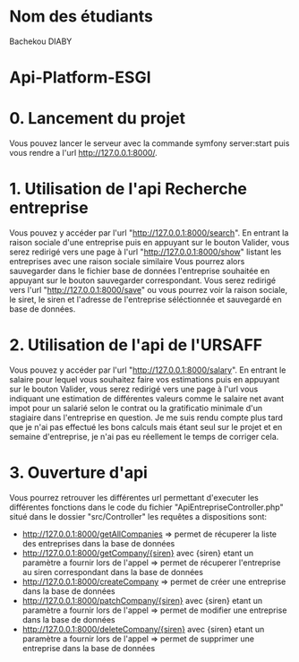 # Nom des étudiants
Bachekou DIABY  

#


# Api-Platform-ESGI

# 0. Lancement du projet
Vous pouvez lancer le serveur avec la commande symfony server:start puis vous rendre a l'url http://127.0.0.1:8000/.

# 1. Utilisation de l'api Recherche entreprise

Vous pouvez y accéder par l'url "http://127.0.0.1:8000/search". En entrant la raison sociale d'une entreprise puis en appuyant sur le bouton Valider, vous serez redirigé vers une page à l'url "http://127.0.0.1:8000/show" listant les entreprises avec une raison sociale similaire
Vous pourrez alors sauvegarder dans le fichier base de données l'entreprise souhaitée en appuyant sur le bouton sauvegarder correspondant.
Vous serez redirigé vers l'url "http://127.0.0.1:8000/save" ou vous pourrez voir la raison sociale, le siret, le siren et l'adresse de l'entreprise séléctionnée et sauvegardé en base de données.

# 2. Utilisation de l'api de l'URSAFF

Vous pouvez y accéder par l'url "http://127.0.0.1:8000/salary". En entrant le salaire pour lequel vous souhaitez faire vos estimations puis en appuyant sur le bouton Valider, vous serez redirigé vers une page à l'url vous indiquant une estimation de différentes valeurs comme le salaire net avant impot pour un salarié selon le contrat ou la gratificatio minimale d'un stagiaire dans l'entreprise en question. Je me suis rendu compte plus tard que je n'ai pas effectué les bons calculs mais étant seul sur le projet et en semaine d'entreprise, je n'ai pas eu réellement le temps de corriger cela.

# 3. Ouverture d'api 

Vous pourrez retrouver les différentes url permettant d'executer les différentes fonctions dans le code du fichier "ApiEntrepriseController.php" situé dans le dossier "src/Controller"
les requêtes a dispositions sont:
- http://127.0.0.1:8000/getAllCompanies  => permet de récuperer la liste des entreprises dans la base de données
- http://127.0.0.1:8000/getCompany/{siren} avec {siren} etant un paramètre a fournir lors de l'appel => permet de récuperer l'entreprise au siren correspondant dans la base de données
- http://127.0.0.1:8000/createCompany  => permet de créer une entreprise dans la base de données
- http://127.0.0.1:8000/patchCompany/{siren} avec {siren} etant un paramètre a fournir lors de l'appel => permet de modifier une entreprise dans la base de données
- http://127.0.0.1:8000/deleteCompany/{siren} avec {siren} etant un paramètre a fournir lors de l'appel => permet de supprimer une entreprise dans la base de données